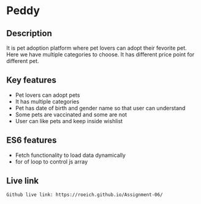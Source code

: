 # Peddy 

## Description
It is pet adoption platform where pet lovers can adopt their fevorite pet. Here we have multiple categories to choose. It has different price point for different pet. 

## Key features
- Pet lovers can adopt pets
- It has multiple categories
- Pet has date of birth and gender name so that user can understand
- Some pets are vaccinated and some are not
- User can like pets and keep inside wishlist

## ES6 features 
- Fetch functionality to load data dynamically
- for of loop to control js array

## Live link
    Github live link: https://roeich.github.io/Assignment-06/